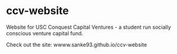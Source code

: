 ccv-website
===========

Website for USC Conquest Capital Ventures - a student run socially conscious venture capital fund.

Check out the site: wwww.sanke93.github.io/ccv-website
